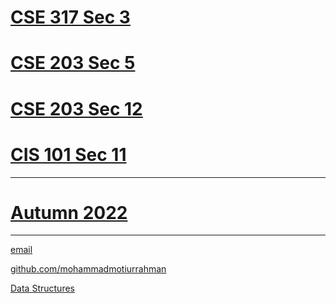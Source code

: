# [CSE 317 Sec 3](https://mohammadmotiurrahman.github.io/cse317_3)
# [CSE 203 Sec 5](https://mohammadmotiurrahman.github.io/cse203_5)
# [CSE 203 Sec 12](https://mohammadmotiurrahman.github.io/cse203_12)
# [CIS 101 Sec 11](https://mohammadmotiurrahman.github.io/cis101_11)


* * *
# [Autumn 2022](https://mohammadmotiurrahman.github.io/autumn2022)

* * *

[email](mailto:mohammadmotiurrahman@gmail.com)

[github.com/mohammadmotiurrahman](https://github.com/mohammadmotiurrahman)

[Data Structures](https://colab.research.google.com/drive/1UxLPRVgJe6Cleeqv3b59vl9fHWnk4ar5?usp=sharing)
